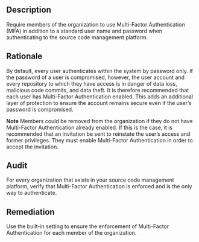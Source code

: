 ## Description

Require members of the organization to use Multi-Factor Authentication (MFA) in addition to a standard user name and password when authenticating to the source code management platform.

## Rationale

By default, every user authenticates within the system by password only. If the password of a user is compromised, however, the user account and every repository to which they have access is in danger of data loss, malicious code commits, and data theft. It is therefore recommended that each user has Multi-Factor Authentication enabled. This adds an additional layer of protection to ensure the account remains secure even if the user’s password is compromised.

**Note** Members could be removed from the organization if they do not have Multi-Factor Authentication already enabled. If this is the case, it is recommended that an invitation be sent to reinstate the user’s access and former privileges. They must enable Multi-Factor Authentication in order to accept the invitation.

## Audit

For every organization that exists in your source code management platform, verify that Multi-Factor Authentication is enforced and is the only way to authenticate.

## Remediation

Use the built-in setting to ensure the enforcement of Multi-Factor Authentication for each member of the organization.
